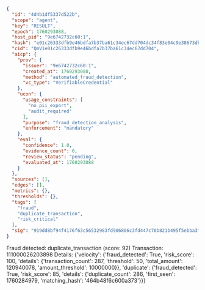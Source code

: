 ```json
{
  "id": "4d4b1df5337d522b",
  "scope": "agent",
  "key": "RESULT",
  "epoch": 1760293088,
  "host_pid": "9e6742732c60:1",
  "hash": "e01c26333dfb9e46bdfa7b37ba61c34ec67dd704dc34f83e04c9e38673dbb9a9",
  "cid": "QmV1e01c26333dfb9e46bdfa7b37ba61c34ec67dd704",
  "aicp": {
    "prov": {
      "issuer": "9e6742732c60:1",
      "created_at": 1760293088,
      "method": "automated_fraud_detection",
      "vc_type": "VerifiableCredential"
    },
    "ucon": {
      "usage_constraints": [
        "no_pii_export",
        "audit_required"
      ],
      "purpose": "fraud_detection_analysis",
      "enforcement": "mandatory"
    },
    "eval": {
      "confidence": 1.0,
      "evidence_count": 0,
      "review_status": "pending",
      "evaluated_at": 1760293088
    }
  },
  "sources": [],
  "edges": [],
  "metrics": {},
  "thresholds": {},
  "tags": [
    "fraud",
    "duplicate_transaction",
    "risk_critical"
  ],
  "sig": "919dd8bf94f4176f63c56532983fd906806c3fd447c70b821b495f5ebba3f8ad"
}
```

Fraud detected: duplicate_transaction (score: 92)
Transaction: 111000026203898
Details: {'velocity': {'fraud_detected': True, 'risk_score': 100, 'details': {'transaction_count': 287, 'threshold': 50, 'total_amount': 120940078, 'amount_threshold': 10000000}}, 'duplicate': {'fraud_detected': True, 'risk_score': 85, 'details': {'duplicate_count': 286, 'first_seen': 1760284979, 'matching_hash': '464b48f6c600a373'}}}